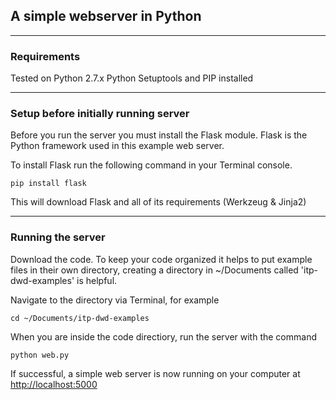 ## A simple webserver in Python

------

### Requirements

Tested on Python 2.7.x
Python Setuptools and PIP installed

------

### Setup before initially running server

Before you run the server you must install the Flask module. Flask is the Python framework used in this example web server.

To install Flask run the following command in your Terminal console.

	pip install flask

This will download Flask and all of its requirements (Werkzeug & Jinja2)

------

### Running the server

Download the code. To keep your code organized it helps to put example files in their own directory, creating a directory in ~/Documents called 'itp-dwd-examples' is helpful.

Navigate to the directory via Terminal, for example

	cd ~/Documents/itp-dwd-examples

When you are inside the code directiory, run the server with the command

	python web.py

If successful, a simple web server is now running on your computer at [http://localhost:5000](http://localhost:5000)